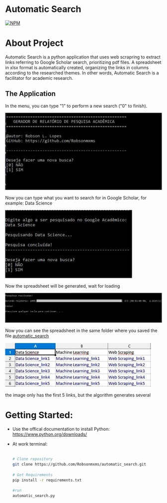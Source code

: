 # Automatic Search
[![NPM](https://img.shields.io/github/license/Robsonmxms/automatic_search)](https://github.com/Robsonmxms/automatic_search/blob/main/LICENSE)

# About Project
Automatic Search is a python application that uses web scrapring to extract links referring to Google Scholar search, prioritizing pdf files. A spreadsheet in xlsx format is automatically created, organizing the links in columns according to the researched themes. In other words, Automatic Search is a facilitator for academic research.

## The Application

In the menu, you can type "1" to perform a new search ("0" to finish).

![menu](https://github.com/Robsonmxms/automatic_search/blob/main/assets/menu.JPG)


Now you can type what you want to search for in Google Scholar, for example: Data Science

![research](https://github.com/Robsonmxms/automatic_search/blob/main/assets/research.JPG)


Now the spreadsheet will be generated, wait for loading

![generator](https://github.com/Robsonmxms/automatic_search/blob/main/assets/generator.JPG)


Now you can see the spreadsheet in the same folder where you saved the file [automatic_search](https://github.com/Robsonmxms/automatic_search/blob/main/automatic_search.py) 

![spreadsheet](https://github.com/Robsonmxms/automatic_search/blob/main/assets/spreadsheet.JPG)

the image only has the first 5 links, but the algorithm generates several

# Getting Started:

- Use the offical documentation to install Python: https://www.python.org/downloads/

- At work terminal: 

  ```bash

  # Clone repository
  git clone https://github.com/Robsonmxms/automatic_search.git

  # Get Requirements
  pip install -r requirements.txt

  #run
  automatic_search.py

  ```
